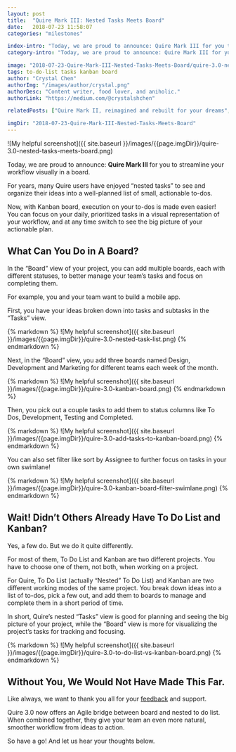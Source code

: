 ```yaml
---
layout: post
title:  "Quire Mark III: Nested Tasks Meets Board"
date:   2018-07-23 11:58:07
categories: "milestones"

index-intro: "Today, we are proud to announce: Quire Mark III for you to streamline your workflow visually in a board. For years, many Quire users have enjoyed “nested tasks” to see and organize their ideas into a well-planned list of small, actionable to-dos. Now, with Kanban board, execution on your to-dos is made even easier..."
category-intro: "Today, we are proud to announce: Quire Mark III for you to streamline your workflow visually in a board..."

image: "2018-07-23-Quire-Mark-III-Nested-Tasks-Meets-Board/quire-3.0-nested-tasks-meets-board.png"
tags: to-do-list tasks kanban board
author: "Crystal Chen"
authorImg: "/images/author/crystal.png"
authorDesc: "Content writer, food lover, and aniholic."
authorLink: "https://medium.com/@crystalshchen"

relatedPosts: ["Quire Mark II, reimagined and rebuilt for your dreams", "Quire iOS 2.0: New Features and Even Greater Performance"]

imgDir: "2018-07-23-Quire-Mark-III-Nested-Tasks-Meets-Board"
---
```



![My helpful screenshot]({{ site.baseurl }}/images/{{page.imgDir}}/quire-3.0-nested-tasks-meets-board.png)

Today, we are proud to announce: **Quire Mark III** for you to streamline your workflow visually in a board.

For years, many Quire users have enjoyed “nested tasks” to see and organize their ideas into a well-planned list of small, actionable to-dos.

Now, with Kanban board, execution on your to-dos is made even easier! You can focus on your daily, prioritized tasks in a visual representation of your workflow, and at any time switch to see the big picture of your actionable plan.

## What Can You Do in A Board?

In the “Board” view of your project, you can add multiple boards, each with different statuses, to better manage your team’s tasks and focus on completing them.

For example, you and your team want to build a mobile app. 

First, you have your ideas broken down into tasks and subtasks in the “Tasks” view.

<div style="max-width: 550px; max-height: 512px; margin: 0 auto;">
{% markdown %}
![My helpful screenshot]({{ site.baseurl }}/images/{{page.imgDir}}/quire-3.0-nested-task-list.png)
{% endmarkdown %}
</div>

Next, in the “Board” view,  you add three boards named Design, Development and Marketing for different teams each week of the month.

<div style="max-width: 550px; max-height: 512px; margin: 0 auto;">
{% markdown %}
![My helpful screenshot]({{ site.baseurl }}/images/{{page.imgDir}}/quire-3.0-kanban-board.png)
{% endmarkdown %}
</div>

Then, you pick out a couple tasks to add them to status columns like To Dos, Development, Testing and Completed.

<div style="max-width: 550px; max-height: 512px; margin: 0 auto;">
{% markdown %}
![My helpful screenshot]({{ site.baseurl }}/images/{{page.imgDir}}/quire-3.0-add-tasks-to-kanban-board.png)
{% endmarkdown %}
</div>

You can also set filter like sort by Assignee to further focus on tasks in your own swimlane!

<div style="max-width: 600px; max-height: 548px; margin: 0 auto;">
{% markdown %}
![My helpful screenshot]({{ site.baseurl }}/images/{{page.imgDir}}/quire-3.0-kanban-board-filter-swimlane.png)
{% endmarkdown %}
</div>

## Wait! Didn’t Others Already Have To Do List and Kanban?

Yes, a few do. But we do it quite differently.

For most of them, To Do List and Kanban are two different projects. You have to choose one of them, not both, when working on a project.

For Quire, To Do List (actually “Nested” To Do List) and Kanban are two different working modes of the same project. You break down ideas into a list of to-dos, pick a few out, and add them to boards to manage and complete them in a short period of time.

In short, Quire’s nested “Tasks” view is good for planning and seeing the big picture of your project, while the “Board” view is more for visualizing the project’s tasks for tracking and focusing.

<div style="max-width: 550px; max-height: 339px; margin: 0 auto;">
{% markdown %}
![My helpful screenshot]({{ site.baseurl }}/images/{{page.imgDir}}/quire-3.0-to-do-list-vs-kanban-board.png)
{% endmarkdown %}
</div>

## Without You, We Would Not Have Made This Far.

Like always, we want to thank you all for your [feedback](https://quire.io/w/Quire_Feedbacks/) and support. 

Quire 3.0 now offers an Agile bridge between board and nested to do list. When combined together, they give your team an even more natural, smoother workflow from ideas to action.

So have a go! And let us hear your thoughts below.

[jekyll]:      http://jekyllrb.com
[jekyll-gh]:   https://github.com/jekyll/jekyll
[jekyll-help]: https://github.com/jekyll/jekyll-help
